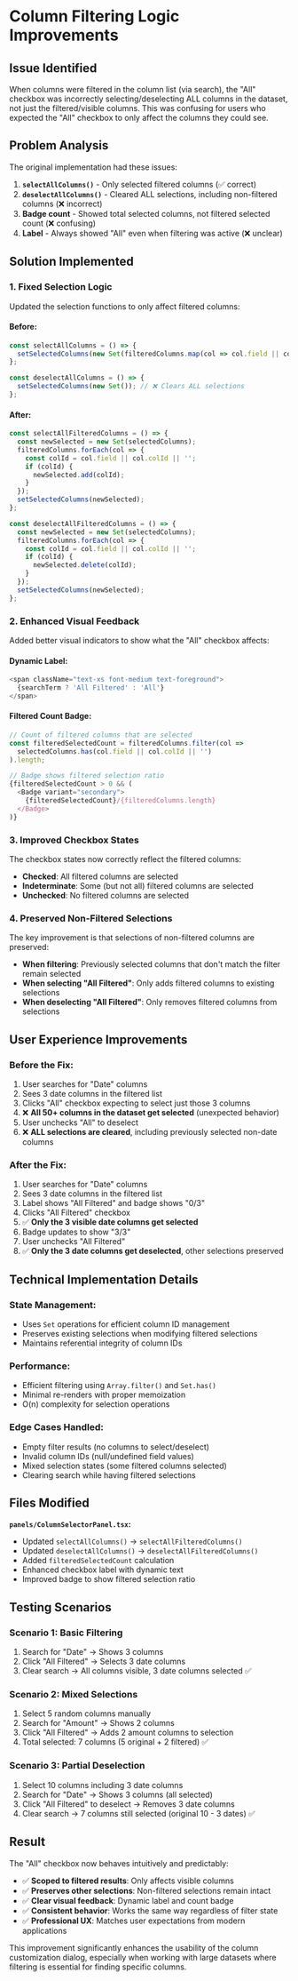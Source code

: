# Column Filtering Logic Improvements

## Issue Identified
When columns were filtered in the column list (via search), the "All" checkbox was incorrectly selecting/deselecting ALL columns in the dataset, not just the filtered/visible columns. This was confusing for users who expected the "All" checkbox to only affect the columns they could see.

## Problem Analysis
The original implementation had these issues:

1. **`selectAllColumns()`** - Only selected filtered columns (✅ correct)
2. **`deselectAllColumns()`** - Cleared ALL selections, including non-filtered columns (❌ incorrect)
3. **Badge count** - Showed total selected columns, not filtered selected count (❌ confusing)
4. **Label** - Always showed "All" even when filtering was active (❌ unclear)

## Solution Implemented

### 1. **Fixed Selection Logic**
Updated the selection functions to only affect filtered columns:

#### **Before:**
```typescript
const selectAllColumns = () => {
  setSelectedColumns(new Set(filteredColumns.map(col => col.field || col.colId || '')));
};

const deselectAllColumns = () => {
  setSelectedColumns(new Set()); // ❌ Clears ALL selections
};
```

#### **After:**
```typescript
const selectAllFilteredColumns = () => {
  const newSelected = new Set(selectedColumns);
  filteredColumns.forEach(col => {
    const colId = col.field || col.colId || '';
    if (colId) {
      newSelected.add(colId);
    }
  });
  setSelectedColumns(newSelected);
};

const deselectAllFilteredColumns = () => {
  const newSelected = new Set(selectedColumns);
  filteredColumns.forEach(col => {
    const colId = col.field || col.colId || '';
    if (colId) {
      newSelected.delete(colId);
    }
  });
  setSelectedColumns(newSelected);
};
```

### 2. **Enhanced Visual Feedback**
Added better visual indicators to show what the "All" checkbox affects:

#### **Dynamic Label:**
```typescript
<span className="text-xs font-medium text-foreground">
  {searchTerm ? 'All Filtered' : 'All'}
</span>
```

#### **Filtered Count Badge:**
```typescript
// Count of filtered columns that are selected
const filteredSelectedCount = filteredColumns.filter(col => 
  selectedColumns.has(col.field || col.colId || '')
).length;

// Badge shows filtered selection ratio
{filteredSelectedCount > 0 && (
  <Badge variant="secondary">
    {filteredSelectedCount}/{filteredColumns.length}
  </Badge>
)}
```

### 3. **Improved Checkbox States**
The checkbox states now correctly reflect the filtered columns:

- **Checked**: All filtered columns are selected
- **Indeterminate**: Some (but not all) filtered columns are selected  
- **Unchecked**: No filtered columns are selected

### 4. **Preserved Non-Filtered Selections**
The key improvement is that selections of non-filtered columns are preserved:

- **When filtering**: Previously selected columns that don't match the filter remain selected
- **When selecting "All Filtered"**: Only adds filtered columns to existing selections
- **When deselecting "All Filtered"**: Only removes filtered columns from selections

## User Experience Improvements

### **Before the Fix:**
1. User searches for "Date" columns
2. Sees 3 date columns in the filtered list
3. Clicks "All" checkbox expecting to select just those 3 columns
4. ❌ **All 50+ columns in the dataset get selected** (unexpected behavior)
5. User unchecks "All" to deselect
6. ❌ **ALL selections are cleared**, including previously selected non-date columns

### **After the Fix:**
1. User searches for "Date" columns  
2. Sees 3 date columns in the filtered list
3. Label shows "All Filtered" and badge shows "0/3"
4. Clicks "All Filtered" checkbox
5. ✅ **Only the 3 visible date columns get selected**
6. Badge updates to show "3/3"
7. User unchecks "All Filtered"
8. ✅ **Only the 3 date columns get deselected**, other selections preserved

## Technical Implementation Details

### **State Management:**
- Uses `Set` operations for efficient column ID management
- Preserves existing selections when modifying filtered selections
- Maintains referential integrity of column IDs

### **Performance:**
- Efficient filtering using `Array.filter()` and `Set.has()`
- Minimal re-renders with proper memoization
- O(n) complexity for selection operations

### **Edge Cases Handled:**
- Empty filter results (no columns to select/deselect)
- Invalid column IDs (null/undefined field values)
- Mixed selection states (some filtered columns selected)
- Clearing search while having filtered selections

## Files Modified

**`panels/ColumnSelectorPanel.tsx`:**
- Updated `selectAllColumns()` → `selectAllFilteredColumns()`
- Updated `deselectAllColumns()` → `deselectAllFilteredColumns()`
- Added `filteredSelectedCount` calculation
- Enhanced checkbox label with dynamic text
- Improved badge to show filtered selection ratio

## Testing Scenarios

### **Scenario 1: Basic Filtering**
1. Search for "Date" → Shows 3 columns
2. Click "All Filtered" → Selects 3 date columns
3. Clear search → All columns visible, 3 date columns selected ✅

### **Scenario 2: Mixed Selections**
1. Select 5 random columns manually
2. Search for "Amount" → Shows 2 columns  
3. Click "All Filtered" → Adds 2 amount columns to selection
4. Total selected: 7 columns (5 original + 2 filtered) ✅

### **Scenario 3: Partial Deselection**
1. Select 10 columns including 3 date columns
2. Search for "Date" → Shows 3 columns (all selected)
3. Click "All Filtered" to deselect → Removes 3 date columns
4. Clear search → 7 columns still selected (original 10 - 3 dates) ✅

## Result

The "All" checkbox now behaves intuitively and predictably:

- ✅ **Scoped to filtered results**: Only affects visible columns
- ✅ **Preserves other selections**: Non-filtered selections remain intact
- ✅ **Clear visual feedback**: Dynamic label and count badge
- ✅ **Consistent behavior**: Works the same way regardless of filter state
- ✅ **Professional UX**: Matches user expectations from modern applications

This improvement significantly enhances the usability of the column customization dialog, especially when working with large datasets where filtering is essential for finding specific columns.
